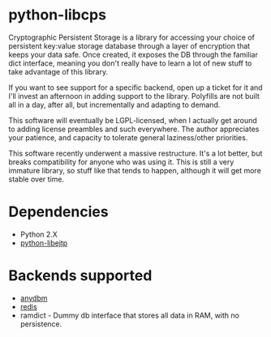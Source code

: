 python-libcps
=============

Cryptographic Persistent Storage is a library for accessing your choice of
persistent key:value storage database through a layer of encryption that keeps
your data safe. Once created, it exposes the DB through the familiar dict
interface, meaning you don't really have to learn a lot of new stuff to take
advantage of this library.

If you want to see support for a specific backend, open up a ticket for it and
I'll invest an afternoon in adding support to the library. Polyfills are not
built all in a day, after all, but incrementally and adapting to demand.

This software will eventually be LGPL-licensed, when I actually get around to
adding license preambles and such everywhere. The author appreciates your
patience, and capacity to tolerate general laziness/other priorities.

This software recently underwent a massive restructure. It's a lot better, but
breaks compatibility for anyone who was using it. This is still a very immature
library, so stuff like that tends to happen, although it will get more stable
over time.


Dependencies
============

 * Python 2.X
 * [python-libejtp](https://github.com/campadrenalin/EJTP-lib-python)


Backends supported
==================

 * [anydbm](http://docs.python.org/library/anydbm.html)
 * [redis](https://github.com/andymccurdy/redis-py)
 * ramdict - Dummy db interface that stores all data in RAM, with no persistence.
